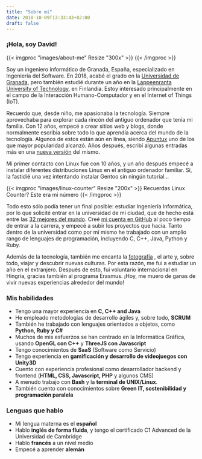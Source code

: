 ```yaml
---
title: "Sobre mí"
date: 2018-10-09T13:33:43+02:00
draft: false
---
```


### ¡Hola, soy David!

{{< imgproc "images/about-me" Resize "300x" >}}
{{< /imgproc >}}

Soy un ingeniero informático de Granada, España, especializado en
Ingeniería del Software. En 2018, acabé el grado en la [Universidad de Granada](http://www.ugr.es),
pero también estudié durante un año en la [Lappeenranta University of Technology](http://www.lut.fi),
en Finlandia. Estoy interesado principalmente en el campo de la 
Interacción Humano-Computador y en el Internet of Things (IoT).

Recuerdo que, desde niño, me apasionaba la tecnología. Siempre
aprovechaba para explorar cada rincón del antiguo ordenador que tenía mi
familia. Con 12 años, empecé a crear sitios web y blogs, donde normalmente
escribía sobre todo lo que aprendía acerca del mundo de la tecnología.
Algunos de estos están aún en línea, siendo [Apuntux](http://apuntuxold.blogspot.com)
uno de los que mayor popularidad alcanzó. Años después, escribí algunas
entradas más en una [nueva versión](http://apuntux.blogspot.com) del
mismo.

Mi primer contacto con Linux fue con 10 años, y un año después empecé a
instalar diferentes distribuciones Linux en el antiguo ordenador familiar.
Sí, la fastidié una vez intentando instalar Gentoo sin ningún tutorial...

{{< imgproc "images/linux-counter" Resize "200x" >}}
Recuerdas Linux Counter? Este era mi número
{{< /imgproc >}}

Todo esto sólo podía tener un final posible: estudiar Ingeniería
Informática, por lo que solicité entrar en la universidad de mi ciudad,
que de hecho está entre las [32 mejores del mundo](https://www.elconfidencial.com/tecnologia/ciencia/2017-08-18/granada-ingenieria-informatica_1430045/).
Creé [mi cuenta en GitHub](https://github.com/dvcarrillo) al poco tiempo
de entrar a la carrera, y empecé a subir los proyectos que hacía. Tanto
dentro de la universidad como por mí mismo he trabajado con un amplio
rango de lenguajes de programación, incluyendo C, C++, Java, Python y
Ruby.

Además de la tecnología, también me encanta la [fotografía](https://www.flickr.com/photos/davidvargas996/)
, el arte y, sobre todo, viajar y descubrir nuevas culturas. Por esta
razón, me fui a estudiar un año en el extranjero. Después de esto, fui
voluntario internacional en Hingría, gracias también al programa Erasmus.
¡Hoy, me muero de ganas de vivir nuevas experiencias alrededor del mundo!

### Mis habilidades

- Tengo una mayor experiencia en **C, C++ and Java**
- He empleado metodologías de desarrollo ágiles y, sobre todo, **SCRUM**
- También he trabajado con lenguajes orientados a objetos, como **Python, Ruby y C#**
- Muchos de mis esfuerzos se han centrado en la Informática Gráfica, usando **OpenGL con C++** y **ThreeJS con Javascript**
- Tengo conocimientos de **SaaS** (Software como Servicio)
- Tengo experiencia en **gamificación y desarrollo de videojuegos con Unity3D**
- Cuento con experiencia profesional como desarrollador backend y frontend (**HTML, CSS, Javascript, PHP** y algunos CMS)
- A menudo trabajo con **Bash** y la **terminal de UNIX/Linux**.
- También cuento con conocimientos sobre **Green IT, sostenibilidad y programación paralela**

### Lenguas que hablo

- Mi lengua materna es el **español**
- Hablo **inglés de forma fluida**, y tengo el certificado C1 Advanced de la Universidad de Cambridge
- Hablo **francés** a un nivel medio
- Empecé a aprender **alemán**

